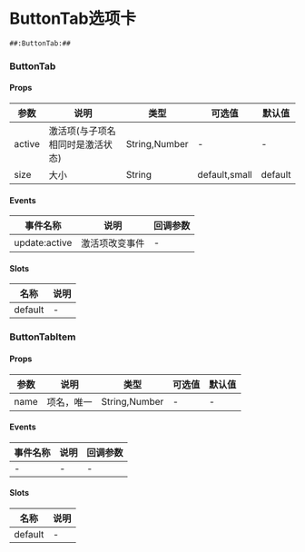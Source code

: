 # ButtonTab选项卡

```
##:ButtonTab:##
```
### ButtonTab
#### Props
| 参数      | 说明    | 类型      | 可选值       | 默认值   |
|---------- |-------- |---------- |------------- |--------- |
| active     | 激活项(与子项名相同时是激活状态)   | String,Number  |   -       |    -    |
| size     | 大小   | String  |   default,small       |    default    |

#### Events
| 事件名称 | 说明 | 回调参数 |
|---------|--------|---------|
| update:active| 激活项改变事件 | - |

#### Slots
| 名称 | 说明 | 
|---------|--------|
| default | - |

### ButtonTabItem
#### Props
| 参数      | 说明    | 类型      | 可选值       | 默认值   |
|---------- |-------- |---------- |------------- |--------- |
| name     | 项名，唯一   | String,Number  |   -       |    -    |

#### Events
| 事件名称 | 说明 | 回调参数 |
|---------|--------|---------|
| - | - | - |

#### Slots
| 名称 | 说明 | 
|---------|--------|
| default | - |